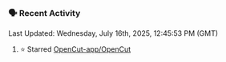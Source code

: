 ### 🗣 Recent Activity

<!--RECENT_ACTIVITY:last_update-->
Last Updated: Wednesday, July 16th, 2025, 12:45:53 PM (GMT)
<!--RECENT_ACTIVITY:last_update_end-->
<!--RECENT_ACTIVITY:start-->
1. ⭐ Starred [OpenCut-app/OpenCut](https://github.com/OpenCut-app/OpenCut)<br>
<!--RECENT_ACTIVITY:end-->
